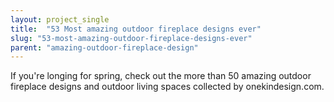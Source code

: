```yaml
---
layout: project_single
title:  "53 Most amazing outdoor fireplace designs ever"
slug: "53-most-amazing-outdoor-fireplace-designs-ever"
parent: "amazing-outdoor-fireplace-design"
---
```

If you're longing for spring, check out the more than 50 amazing outdoor fireplace designs and outdoor living spaces collected by onekindesign.com.